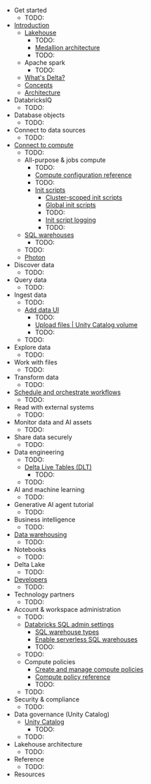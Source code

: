 * Get started
  * TODO:
* [Introduction](introduction.md)
  * [Lakehouse](lakehouse.md)
    * TODO:
    * [Medallion architecture](lakehouse.medallion.md)
    * TODO:
  * Apache spark
    * TODO:
  * [What's Delta?](introduction.delta-comparison.md)
  * [Concepts](getting-started.concepts.md)
  * [Architecture](getting-started.overview.md)
* DatabricksIQ
  * TODO:
* Database objects
  * TODO:
* Connect to data sources
  * TODO:
* [Connect to compute](compute.md)
  * TODO:
  * All-purpose & jobs compute
    * TODO:
    * [Compute configuration reference](compute.configure.md)
    * TODO:
    * [Init scripts](init-scripts.md)
      * [Cluster-scoped init scripts](init-scripts.cluster-scoped.md)
      * [Global init scripts](init-scripts.global.md)
      * TODO:
      * [Init script logging](init-scripts.logs.md)
      * TODO:
  * [SQL warehouses](compute.sql-warehouse.md)
    * TODO:
  * TODO:
  * [Photon](compute.photon.md)
* Discover data
  * TODO:
* Query data
  * TODO:
* Ingest data
  * TODO:
  * [Add data UI](ingestion.file-upload.md)
    * TODO:
    * [Upload files | Unity Catalog volume](ingestion.file-upload.upload-to-volume.md)
    * TODO:
  * TODO:
* Explore data
  * TODO:
* Work with files
  * TODO:
* Transform data
  * TODO:
* [Schedule and orchestrate workflows](jobs.md)
  * TODO:
* Read with external systems
  * TODO:
* Monitor data and AI assets
  * TODO:
* Share data securely
  * TODO:
* Data engineering
  * TODO:
  * [Delta Live Tables (DLT)](delta-live-tables.md)
    * TODO:
  * TODO:
* AI and machine learning
  * TODO:
* Generative AI agent tutorial
  * TODO:
* Business intelligence
  * TODO:
* [Data warehousing](sql.md)
  * TODO:
* Notebooks
  * TODO:
* Delta Lake
  * TODO:
* [Developers](languages.md)
  * TODO:
* Technology partners
  * TODO:
* Account & workspace administration
  * TODO:
  * [Databricks SQL admin settings](admin.sql.md)
    * [SQL warehouse types](sql-warehouse.warehouse-types.md)
    * [Enable serverless SQL warehouses](admin.sql.serverless.md)
    * TODO:
  * TODO:
  * Compute policies
    * [Create and manage compute policies](admin.clusters.policies.md)
    * [Compute policy reference](admin.clusters.policy-definition.md)
    * TODO:
  * TODO:
* Security & compliance 
  * TODO:
* Data governance (Unity Catalog)
  * [Unity Catalog](data-governance.unity-catalog.md)
    * TODO:
  * TODO:
* Lakehouse architecture
  * TODO:
* Reference
  * TODO:
* Resources